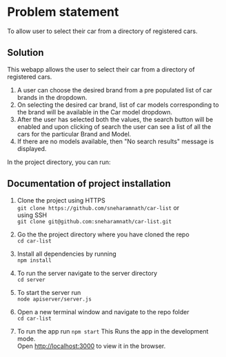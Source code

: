 # Problem statement

To allow user to select their car from a directory of registered cars.

## Solution

This webapp allows the user to select their car from a directory of registered cars.
1. A user can choose the desired brand from a pre populated list of car brands in the dropdown.
2. On selecting the desired car brand, list of car models corresponding to the brand will be available in the Car model dropdown.
3. After the user has selected both the values, the search button will be enabled and upon clicking of search the user can see a list of all the cars for the particular Brand and Model.
4. If there are no models available, then "No search results" message is displayed. 

In the project directory, you can run:

## Documentation of project installation

1. Clone the project using HTTPS \
    `git clone https://github.com/sneharamnath/car-list`
     or  \
    using SSH \
    `git clone git@github.com:sneharamnath/car-list.git`

2. Go the the project directory where you have cloned the repo \
    `cd car-list`

3. Install all dependencies by running \
  `npm install`

4. To run the server navigate to the server directory \
   `cd server`

5. To start the server run \
   `node apiserver/server.js`

6. Open a new terminal window and navigate to the repo folder \
   `cd car-list`
 
7. To run the app  run `npm start`
    This Runs the app in the development mode. \
    Open [http://localhost:3000](http://localhost:3000) to view it in the browser.


